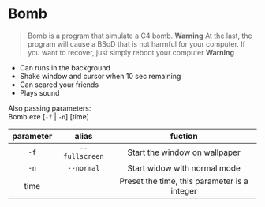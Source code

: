# Bomb
> Bomb is a program that simulate a C4 bomb.
> **Warning** At the last, the program will cause a BSoD that is not harmful for your computer. If you want to recover, just simply reboot your computer **Warning**
- Can runs in the background
- Shake window and cursor when 10 sec remaining
- Can scared your friends
- Plays sound

Also passing parameters:  
Bomb.exe [`-f` | `-n`] [time]

|parameter|alias|fuction|
|:---:|:---:|:---:|
|`-f`|`--fullscreen`|Start the window on wallpaper|
|`-n`|`--normal`|Start widow with normal mode|
|time||Preset the time, this parameter is a integer|